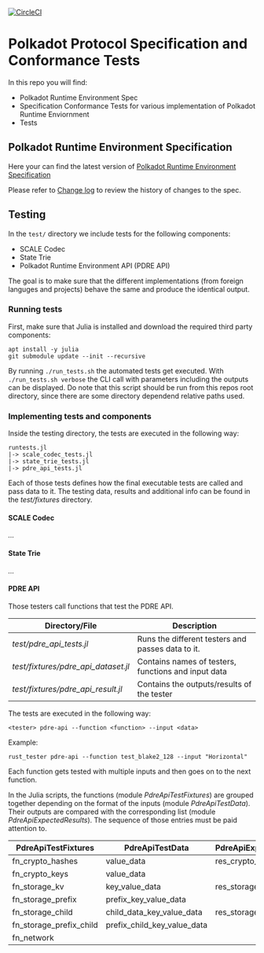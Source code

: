 [![CircleCI](https://circleci.com/gh/w3f/polkadot-re-tests.svg?style=svg)](https://circleci.com/gh/w3f/polkadot-re-tests)

#  Polkadot Protocol Specification and Conformance Tests
In this repo you will find:

- Polkadot Runtime Environment Spec
- Specification Conformance Tests for various implementation of Polkadot Runtime Enviornment
- Tests

## Polkadot Runtime Environment Specification
Here your can find the latest version of [Polkadot Runtime Environment Specification](./runtime-environment-spec/polkadot_re_spec.pdf)

Please refer to [Change log](./runtime-environment-spec/pdre_change_log.org) to review the history of changes to the spec.

## Testing
In the `test/` directory we include tests for the following components:

- SCALE Codec
- State Trie
- Polkadot Runtime Environment API (PDRE API)

The goal is to make sure that the different implementations (from foreign languges and projects) behave the same and produce the identical output.

### Running tests
First, make sure that Julia is installed and download the required third party components:

```
apt install -y julia
git submodule update --init --recursive
```

By running `./run_tests.sh` the automated tests get executed. With `./run_tests.sh verbose` the CLI call with parameters including the outputs can be displayed. Do note that this script should be run from this repos root directory, since there are some directory dependend relative paths used.

### Implementing tests and components
Inside the testing directory, the tests are executed in the following way:

```
runtests.jl
|-> scale_codec_tests.jl
|-> state_trie_tests.jl
|-> pdre_api_tests.jl
```

Each of those tests defines how the final executable tests are called and pass data to it. The testing data, results and additional info can be found in the *test/fixtures* directory.

#### SCALE Codec

*...*

#### State Trie

*...*

#### PDRE API

Those testers call functions that test the PDRE API.

|Directory/File                      | Description                                         |
|------------------------------------|-----------------------------------------------------|
|*test/pdre_api_tests.jl*            | Runs the different testers and passes data to it.   |
|*test/fixtures/pdre_api_dataset.jl* | Contains names of testers, functions and input data |
|*test/fixtures/pdre_api_result.jl*  | Contains the outputs/results of the tester          |

The tests are executed in the following way:

`<tester> pdre-api --function <function> --input <data>`

Example:

`rust_tester pdre-api --function test_blake2_128 --input "Horizontal"`

Each function gets tested with multiple inputs and then goes on to the next function.

In the Julia scripts, the functions (module *PdreApiTestFixtures*) are grouped together depending on the format of the inputs (module *PdreApiTestData*). Their outputs are compared with the corresponding list (module *PdreApiExpectedResults*). The sequence of those entries must be paid attention to.

|PdreApiTestFixtures    |PdreApiTestData            |PdreApiExpectedResults|
|-----------------------|---------------------------|----------------------|
|fn_crypto_hashes       |value_data                 |res_crypto_hashes     |
|fn_crypto_keys         |value_data                 |                      |
|fn_storage_kv          |key_value_data             |res_storage_kv        |
|fn_storage_prefix      |prefix_key_value_data      |                      |
|fn_storage_child       |child_data_key_value_data  |res_storage_child     |
|fn_storage_prefix_child|prefix_child_key_value_data|                      |
|fn_network             |                           |                      |

